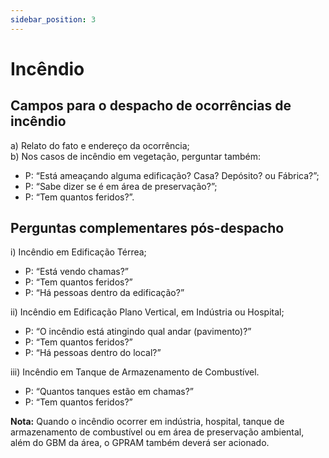 ```yaml
---
sidebar_position: 3
---
```


# Incêndio

## Campos para o despacho de ocorrências de incêndio
a) Relato do fato e endereço da ocorrência;  
b) Nos casos de incêndio em vegetação, perguntar também:
- P: “Está ameaçando alguma edificação? Casa? Depósito? ou Fábrica?”;
- P: “Sabe dizer se é em área de preservação?”;
- P: “Tem quantos feridos?”.

## Perguntas complementares pós-despacho
i) Incêndio em Edificação Térrea;
- P: “Está vendo chamas?”
- P: “Tem quantos feridos?”
- P: “Há pessoas dentro da edificação?”

ii) Incêndio em Edificação Plano Vertical, em Indústria ou Hospital;
- P: “O incêndio está atingindo qual andar (pavimento)?”
- P: “Tem quantos feridos?”
- P: “Há pessoas dentro do local?”

iii) Incêndio em Tanque de Armazenamento de Combustível.
- P: “Quantos tanques estão em chamas?”
- P: “Tem quantos feridos?”

**Nota:** Quando o incêndio ocorrer em indústria, hospital, tanque de armazenamento de combustível ou em área de preservação ambiental, além do GBM da área, o GPRAM também deverá ser acionado.